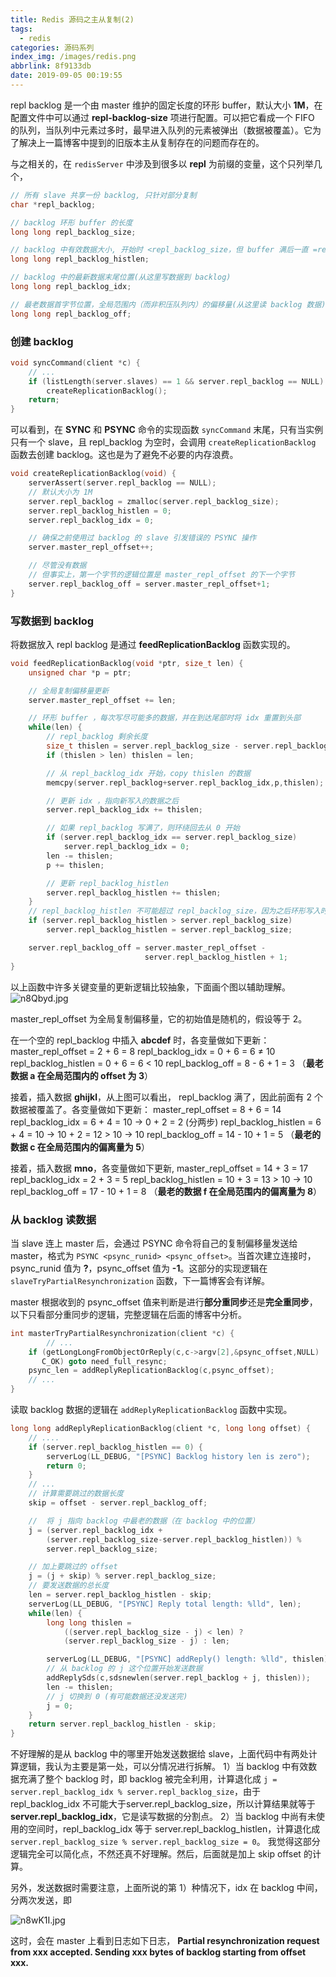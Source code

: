 ```yaml
---
title: Redis 源码之主从复制(2)
tags:
  - redis
categories: 源码系列
index_img: /images/redis.png
abbrlink: 8f9133db
date: 2019-09-05 00:19:55
---
```

repl backlog 是一个由 master 维护的固定长度的环形 buffer，默认大小 **1M**，在配置文件中可以通过 **repl-backlog-size** 项进行配置。可以把它看成一个 FIFO 的队列，当队列中元素过多时，最早进入队列的元素被弹出（数据被覆盖）。它为了解决上一篇博客中提到的旧版本主从复制存在的问题而存在的。

<!--more---->

与之相关的，在 `redisServer` 中涉及到很多以 **repl** 为前缀的变量，这个只列举几个，

```c
// 所有 slave 共享一份 backlog, 只针对部分复制
char *repl_backlog;

// backlog 环形 buffer 的长度
long long repl_backlog_size;

// backlog 中有效数据大小, 开始时 <repl_backlog_size，但 buffer 满后一直 =repl_backlog_size
long long repl_backlog_histlen;

// backlog 中的最新数据末尾位置(从这里写数据到 backlog)
long long repl_backlog_idx;

// 最老数据首字节位置，全局范围内（而非积压队列内）的偏移量(从这里读 backlog 数据)
long long repl_backlog_off;
```

### 创建 backlog

```c
void syncCommand(client *c) {
  	// ...
  	if (listLength(server.slaves) == 1 && server.repl_backlog == NULL)
        createReplicationBacklog();
    return;
}
```

可以看到，在 **SYNC** 和 **PSYNC** 命令的实现函数 `syncCommand` 末尾，只有当实例只有一个 slave，且 repl_backlog 为空时，会调用 `createReplicationBacklog` 函数去创建 backlog。这也是为了避免不必要的内存浪费。

```c
void createReplicationBacklog(void) {
    serverAssert(server.repl_backlog == NULL);
    // 默认大小为 1M
    server.repl_backlog = zmalloc(server.repl_backlog_size);
    server.repl_backlog_histlen = 0;
    server.repl_backlog_idx = 0;

    // 确保之前使用过 backlog 的 slave 引发错误的 PSYNC 操作
    server.master_repl_offset++;

    // 尽管没有数据
    // 但事实上，第一个字节的逻辑位置是 master_repl_offset 的下一个字节
    server.repl_backlog_off = server.master_repl_offset+1;
}
```

### 写数据到 backlog

将数据放入 repl backlog 是通过 **feedReplicationBacklog** 函数实现的。

```c
void feedReplicationBacklog(void *ptr, size_t len) {
    unsigned char *p = ptr;

    // 全局复制偏移量更新
    server.master_repl_offset += len;

    // 环形 buffer ，每次写尽可能多的数据，并在到达尾部时将 idx 重置到头部
    while(len) {
        // repl_backlog 剩余长度
        size_t thislen = server.repl_backlog_size - server.repl_backlog_idx;
        if (thislen > len) thislen = len;

        // 从 repl_backlog_idx 开始，copy thislen 的数据
        memcpy(server.repl_backlog+server.repl_backlog_idx,p,thislen);

        // 更新 idx ，指向新写入的数据之后
        server.repl_backlog_idx += thislen;

        // 如果 repl_backlog 写满了，则环绕回去从 0 开始
        if (server.repl_backlog_idx == server.repl_backlog_size)
            server.repl_backlog_idx = 0;
        len -= thislen;
        p += thislen;

        // 更新 repl_backlog_histlen
        server.repl_backlog_histlen += thislen;
    }
    // repl_backlog_histlen 不可能超过 repl_backlog_size，因为之后环形写入时会覆盖开头位置的数据
    if (server.repl_backlog_histlen > server.repl_backlog_size)
        server.repl_backlog_histlen = server.repl_backlog_size;

    server.repl_backlog_off = server.master_repl_offset -
                              server.repl_backlog_histlen + 1;
}
```

以上函数中许多关键变量的更新逻辑比较抽象，下面画个图以辅助理解。![n8Qbyd.jpg](https://s2.ax1x.com/2019/09/08/n8Qbyd.jpg)

master_repl_offset 为全局复制偏移量，它的初始值是随机的，假设等于 2。

在一个空的 repl_backlog 中插入 **abcdef** 时，各变量做如下更新：
master_repl_offset = 2 + 6 = 8
repl_backlog_idx = 0 + 6 = 6 ≠ 10
repl_backlog_histlen = 0 + 6 = 6 < 10
repl_backlog_off = 8 - 6 + 1 = 3 （**最老数据 a 在全局范围内的 offset 为 3**）


接着，插入数据 **ghijkl**，从上图可以看出， repl_backlog  满了，因此前面有 2 个数据被覆盖了。各变量做如下更新：
master_repl_offset = 8 + 6 = 14
repl_backlog_idx = 6 + 4 = 10 → 0 + 2 = 2 (分两步)
repl_backlog_histlen = 6 + 4 = 10 → 10 + 2 = 12 > 10 → 10
repl_backlog_off = 14 - 10 + 1 = 5 （**最老的数据 c 在全局范围内的偏离量为 5**）


接着，插入数据 **mno**，各变量做如下更新,
master_repl_offset = 14 + 3 = 17
repl_backlog_idx = 2 + 3 = 5
repl_backlog_histlen = 10 + 3 = 13 > 10 → 10
repl_backlog_off = 17 - 10 + 1 = 8 （**最老的数据 f 在全局范围内的偏离量为 8**）


### 从 backlog 读数据

当 slave 连上 master 后，会通过 PSYNC 命令将自己的复制偏移量发送给 master，格式为 `PSYNC <psync_runid> <psync_offset>`。当首次建立连接时，psync_runid 值为 **?**，psync_offset 值为 **-1**。这部分的实现逻辑在 `slaveTryPartialResynchronization` 函数，下一篇博客会有详解。

master 根据收到的 psync_offset 值来判断是进行**部分重同步**还是**完全重同步**，以下只看部分重同步的逻辑，完整逻辑在后面的博客中分析。

```c
int masterTryPartialResynchronization(client *c) {
		// ...
  	if (getLongLongFromObjectOrReply(c,c->argv[2],&psync_offset,NULL) !=
       C_OK) goto need_full_resync;
    psync_len = addReplyReplicationBacklog(c,psync_offset);
  	// ...
}
```

读取 backlog 数据的逻辑在 `addReplyReplicationBacklog` 函数中实现。

```c
long long addReplyReplicationBacklog(client *c, long long offset) {
  	// ....
  	if (server.repl_backlog_histlen == 0) {
        serverLog(LL_DEBUG, "[PSYNC] Backlog history len is zero");
        return 0;
    }
    // ...
  	// 计算需要跳过的数据长度
    skip = offset - server.repl_backlog_off;

    //  将 j 指向 backlog 中最老的数据（在 backlog 中的位置）
    j = (server.repl_backlog_idx +
        (server.repl_backlog_size-server.repl_backlog_histlen)) %
        server.repl_backlog_size;

    // 加上要跳过的 offset
  	j = (j + skip) % server.repl_backlog_size;
    // 要发送数据的总长度
  	len = server.repl_backlog_histlen - skip;
    serverLog(LL_DEBUG, "[PSYNC] Reply total length: %lld", len);
    while(len) {
        long long thislen =
            ((server.repl_backlog_size - j) < len) ?
            (server.repl_backlog_size - j) : len;

        serverLog(LL_DEBUG, "[PSYNC] addReply() length: %lld", thislen);
        // 从 backlog 的 j 这个位置开始发送数据
        addReplySds(c,sdsnewlen(server.repl_backlog + j, thislen));
        len -= thislen;
        // j 切换到 0 (有可能数据还没发送完)
        j = 0;
    }
    return server.repl_backlog_histlen - skip;
}
```

不好理解的是从 backlog 中的哪里开始发送数据给 slave，上面代码中有两处计算逻辑，我认为主要是第一处，可以分情况进行拆解。
1）当 backlog 中有效数据充满了整个 backlog 时，即 backlog 被完全利用，计算退化成
`j = server.repl_backlog_idx % server.repl_backlog_size`，由于 repl_backlog_idx 不可能大于server.repl_backlog_size，所以计算结果就等于 **server.repl_backlog_idx**，它是读写数据的分割点。
2）当 backlog 中尚有未使用的空间时，repl_backlog_idx 等于 server.repl_backlog_histlen，计算退化成 `server.repl_backlog_size % server.repl_backlog_size = 0`。
我觉得这部分逻辑完全可以简化点，不然还真不好理解。然后，后面就是加上 skip offset 的计算。

另外，发送数据时需要注意，上面所说的第 1）种情况下，idx 在 backlog 中间，分两次发送，即

![n8wK1I.jpg](https://s2.ax1x.com/2019/09/08/n8wK1I.jpg)

这时，会在 master 上看到日志如下日志，
**Partial resynchronization request from xxx accepted. Sending xxx bytes of backlog starting from offset xxx.**
